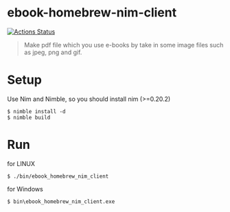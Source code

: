 # ebook-homebrew-nim-client

[![Actions Status](https://github.com/tubone24/ebook-homebrew-nim-client/workflows/Build%20and%20test%20Nim/badge.svg)](https://github.com/tubone24/ebook-homebrew-nim-client/actions)

> Make pdf file which you use e-books by take in some image files such as jpeg, png and gif.

# Setup

Use Nim and Nimble, so you should install nim (>=0.20.2)

```
$ nimble install -d
$ nimble build
```

# Run

for LINUX
```
$ ./bin/ebook_homebrew_nim_client
```

for Windows
```
$ bin\ebook_homebrew_nim_client.exe
```
